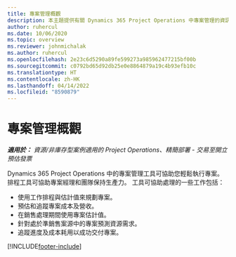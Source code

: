 ```yaml
---
title: 專案管理概觀
description: 本主題提供有關 Dynamics 365 Project Operations 中專案管理的資訊。
author: ruhercul
ms.date: 10/06/2020
ms.topic: overview
ms.reviewer: johnmichalak
ms.author: ruhercul
ms.openlocfilehash: 2e23c6d5290a89fe599273a985962477215bf00b
ms.sourcegitcommit: c0792bd65d92db25e0e8864879a19c4b93efb10c
ms.translationtype: HT
ms.contentlocale: zh-HK
ms.lasthandoff: 04/14/2022
ms.locfileid: "8590879"
---
```

# <a name="project-management-overview"></a>專案管理概觀

_**適用於：** 資源/非庫存型案例適用的 Project Operations、精簡部署 - 交易至開立預估發票_

Dynamics 365 Project Operations 中的專案管理工具可協助您輕鬆執行專案。 排程工具可協助專案經理和團隊保持生產力。 工具可協助處理的一些工作包括：

- 使用工作排程與估計值來規劃專案。
- 預估和追蹤專案成本及營收。
- 在銷售處理期間使用專案估計值。
- 針對處於準銷售案源中的專案預測資源需求。
- 追蹤進度及成本耗用以成功交付專案。


[!INCLUDE[footer-include](../includes/footer-banner.md)]